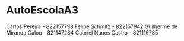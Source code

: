 # AutoEscolaA3

Carlos Pereira - 822157798
Felipe Schmitz - 822157942
Guilherme de Miranda Calou - 821147284
Gabriel Nunes Castro - 821116785
